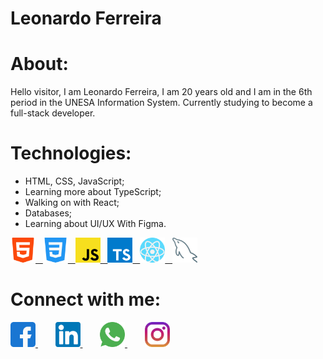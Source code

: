 # Leonardo Ferreira

# About: 
Hello visitor, I am Leonardo Ferreira, I am 20 years old and I am in the 6th period in the UNESA Information System. Currently studying to become a full-stack developer.

# Technologies: 
- HTML, CSS, JavaScript;
- Learning more about TypeScript;
- Walking on with React;
- Databases;
- Learning about UI/UX With Figma.

<a href="">
<img src="html-5.png" width="40px">
  &nbsp;
<img src="css3.png" width="40px">
  &nbsp;
<img src="js.png" width="40px">
  &nbsp;
<img src="ts.png" width="40px">
  &nbsp;
<img src="react.png" width="40px">
  &nbsp;
<img src="mysql.png" width="40px">
</a>

# Connect with me: 
<a href="https://www.facebook.com/ZinnLeo/" target="_blank">
<img src="facebook.png" width="40px">
</a>
&nbsp;&nbsp;&nbsp;&nbsp;&nbsp;&nbsp;
<a href="https://www.linkedin.com/in/leonardo-ferreira-253a60173/" target="_blank">
<img src="linkedin.png" width="40px">
</a>
&nbsp;&nbsp;&nbsp;&nbsp;&nbsp;&nbsp;
<a href="https://api.whatsapp.com/send?phone=21997674932&text=Talk%20with%20me!" target="_blank">
<img src="whatsapp.png" width="40px">
</a>
&nbsp;&nbsp;&nbsp;&nbsp;&nbsp;&nbsp;
<a href="https://www.instagram.com/zinnlua/" target="_blank">
<img src="instagram.png" width="40px">
</a>


